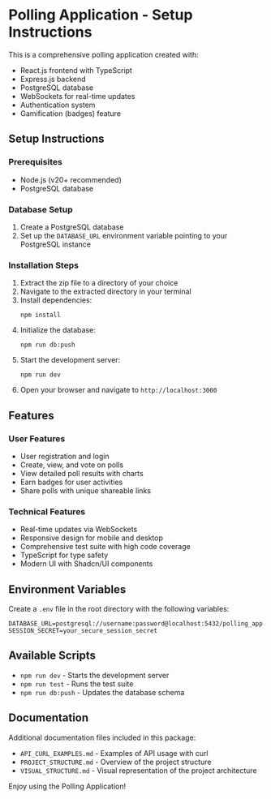 # Polling Application - Setup Instructions

This is a comprehensive polling application created with:
- React.js frontend with TypeScript
- Express.js backend
- PostgreSQL database
- WebSockets for real-time updates
- Authentication system
- Gamification (badges) feature

## Setup Instructions

### Prerequisites
- Node.js (v20+ recommended)
- PostgreSQL database

### Database Setup
1. Create a PostgreSQL database
2. Set up the `DATABASE_URL` environment variable pointing to your PostgreSQL instance

### Installation Steps
1. Extract the zip file to a directory of your choice
2. Navigate to the extracted directory in your terminal
3. Install dependencies:
   ```
   npm install
   ```
4. Initialize the database:
   ```
   npm run db:push
   ```
5. Start the development server:
   ```
   npm run dev
   ```
6. Open your browser and navigate to `http://localhost:3000`

## Features

### User Features
- User registration and login
- Create, view, and vote on polls
- View detailed poll results with charts
- Earn badges for user activities
- Share polls with unique shareable links

### Technical Features
- Real-time updates via WebSockets
- Responsive design for mobile and desktop
- Comprehensive test suite with high code coverage
- TypeScript for type safety
- Modern UI with Shadcn/UI components

## Environment Variables

Create a `.env` file in the root directory with the following variables:
```
DATABASE_URL=postgresql://username:password@localhost:5432/polling_app
SESSION_SECRET=your_secure_session_secret
```

## Available Scripts

- `npm run dev` - Starts the development server
- `npm run test` - Runs the test suite
- `npm run db:push` - Updates the database schema

## Documentation

Additional documentation files included in this package:
- `API_CURL_EXAMPLES.md` - Examples of API usage with curl
- `PROJECT_STRUCTURE.md` - Overview of the project structure
- `VISUAL_STRUCTURE.md` - Visual representation of the project architecture

Enjoy using the Polling Application!